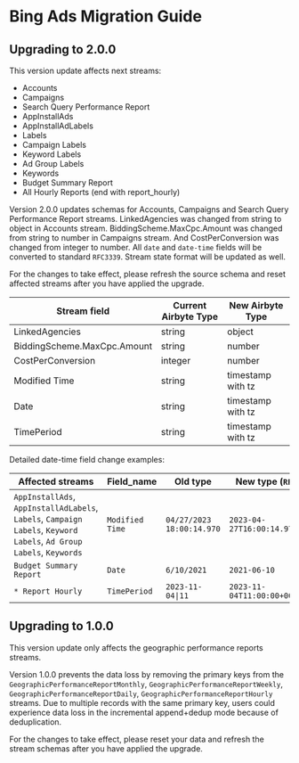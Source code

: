 # Bing Ads Migration Guide

## Upgrading to 2.0.0

This version update affects next streams:

- Accounts
- Campaigns
- Search Query Performance Report 
- AppInstallAds
- AppInstallAdLabels
- Labels
- Campaign Labels
- Keyword Labels
- Ad Group Labels
- Keywords
- Budget Summary Report
- All Hourly Reports (end with report_hourly)

Version 2.0.0 updates schemas for Accounts, Campaigns and Search Query Performance Report streams. LinkedAgencies was changed from string to object in Accounts stream. 
BiddingScheme.MaxCpc.Amount was changed from string to number in Campaigns stream. And CostPerConversion was changed from integer to number. 
All `date` and `date-time` fields will be converted to standard `RFC3339`. Stream state format will be updated as well.

For the changes to take effect, please refresh the source schema and reset affected streams after you have applied the upgrade.

| Stream field                | Current Airbyte Type | New Airbyte Type   |
|-----------------------------|----------------------|--------------------|
| LinkedAgencies              | string               | object             |
| BiddingScheme.MaxCpc.Amount | string               | number             |
| CostPerConversion           | integer              | number             |
| Modified Time               | string               | timestamp with tz  |
| Date                        | string               | timestamp with tz  |
| TimePeriod                  | string               | timestamp with tz  |

Detailed date-time field change examples:

| Affected streams                                                                                                     | Field_name      | Old type                  | New type (`RFC3339`)            |
|----------------------------------------------------------------------------------------------------------------------|-----------------|---------------------------|---------------------------------|
| `AppInstallAds`, `AppInstallAdLabels`, `Labels`, `Campaign Labels`, `Keyword Labels`, `Ad Group Labels`, `Keywords`  | `Modified Time` | `04/27/2023 18:00:14.970` | `2023-04-27T16:00:14.970+00:00` |
| `Budget Summary Report`                                                                                              | `Date`          | `6/10/2021`               | `2021-06-10`                    |
| `* Report Hourly`                                                                                                    | `TimePeriod`    | `2023-11-04\|11`          | `2023-11-04T11:00:00+00:00`     |

## Upgrading to 1.0.0

This version update only affects the geographic performance reports streams. 

Version 1.0.0 prevents the data loss by removing the primary keys from the `GeographicPerformanceReportMonthly`, `GeographicPerformanceReportWeekly`, `GeographicPerformanceReportDaily`, `GeographicPerformanceReportHourly` streams. 
Due to multiple records with the same primary key, users could experience data loss in the incremental append+dedup mode because of deduplication.

For the changes to take effect, please reset your data and refresh the stream schemas after you have applied the upgrade.